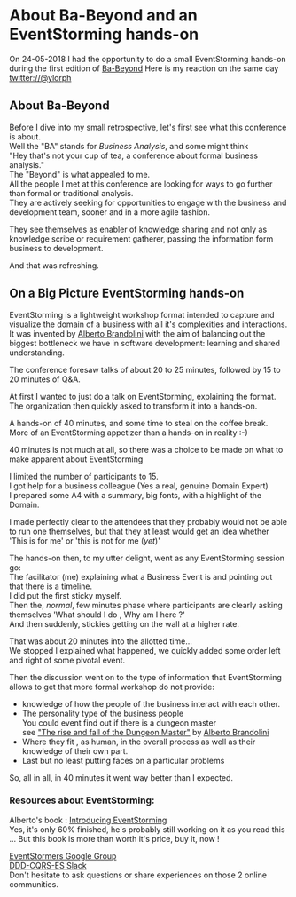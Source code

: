 # About Ba-Beyond and  an EventStorming hands-on

On 24-05-2018 I had the opportunity to do a small EventStorming hands-on during
the first edition of [Ba-Beyond](https://ba-beyond.eu/)
Here is my reaction on the same day [twitter://@ylorph](https://twitter.com/ylorph/status/999716762475204610)


## About Ba-Beyond

Before I dive into my small retrospective, let's first see what this conference is about.  
Well the "BA" stands for _Business Analysis_, and some might think   
"Hey that's not your cup of tea, a conference about formal business analysis."    
The "Beyond" is what appealed to me.  
All the people I met at this conference are looking for ways to go further than formal or traditional analysis.  
They are actively seeking for opportunities to engage with the business and development team, sooner and in a more agile fashion.  

They see themselves as enabler of knowledge sharing and not only as knowledge scribe or requirement gatherer,  passing the information form business to development.

And that was refreshing.


## On a Big Picture EventStorming hands-on
EventStorming is a lightweight workshop format intended to capture and visualize the domain of a business with all it's complexities and interactions.  
It was invented by [Alberto Brandolini](http://ziobrando.blogspot.com/search/label/EventStorming) with the aim of balancing out the biggest bottleneck we have in software development: learning and shared understanding.


The conference foresaw talks of about 20 to 25 minutes, followed by 15 to 20 minutes of Q&A.  

At first I wanted to just do a talk on EventStorming, explaining the format.    
The organization then quickly asked to transform it into a hands-on.

A hands-on of 40 minutes, and some time to steal on the coffee break.  
More of an EventStorming appetizer than a hands-on in reality :-)

40 minutes is not much at all, so there was a choice to be made on what to make apparent about EventStorming

I limited the number of participants to 15.  
I got help for a business colleague (Yes a real, genuine  Domain Expert)   
I prepared some A4 with a summary, big fonts, with a highlight of the Domain.  

I made perfectly clear to the attendees that they probably would not be able to run one themselves, but that they at least would get an idea whether  
'This is for me' or 'this is not for me (_yet_)'

The hands-on then, to my utter delight, went as any EventStorming session go:  
The facilitator (me) explaining what a Business Event is and  pointing out that there is a timeline.  
I did put the first sticky myself.  
Then the, _normal_, few minutes phase where participants are clearly asking themselves 'What should I do , Why am I here  ?'  
And then suddenly, stickies getting on the wall at a higher rate.  

That was about 20 minutes into the allotted time...  
We stopped I explained what happened, we quickly added some order left and right of some pivotal event.

Then the discussion went on to the type of information that EventStorming allows to get that
more formal workshop do not provide:
* knowledge of how the people of the business interact with each other.
* The personality type of the business people  
 You could event find out if there is a dungeon master  
 see ["The rise and fall of the Dungeon Master"](https://medium.com/@ziobrando/the-rise-and-fall-of-the-dungeon-master-c2d511eed12f) by [Alberto Brandolini](https://twitter.com/ziobrando)
* Where they fit , as human, in the overall process as well as their  knowledge of their own part.
* Last but no least putting faces on a particular problems

So, all in all, in 40 minutes it went way better than I expected.






### Resources about EventStorming:
Alberto's book : [Introducing EventStorming](https://leanpub.com/introducing_eventstorming)  
Yes, it's only 60% finished, he's probably  still working on it as you read this ...
But this book is more than worth it's price, buy it, now !

[EventStormers Google Group](https://plus.google.com/communities/113258571348605620818)  
[DDD-CQRS-ES Slack](https://ddd-cqrs-es.herokuapp.com/)  
Don't hesitate to ask questions or share experiences on those 2 online communities.
